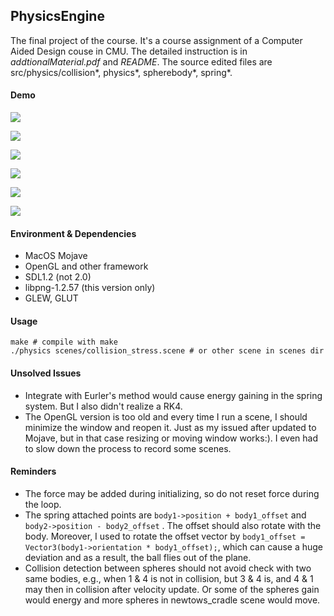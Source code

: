 ## PhysicsEngine

The final project of the course. It's a course assignment of a Computer Aided Design couse in CMU. The detailed instruction is in *addtionalMaterial.pdf* and *README*. The source edited files are src/physics/collision\*, physics\*, spherebody\*, spring\*.

#### Demo

![](demo/1.gif)

![](demo/2.gif)

![](demo/3.gif)

![](demo/4.gif)

![](demo/5.gif)

![](demo/6.gif)

#### Environment & Dependencies

* MacOS Mojave
* OpenGL and other framework
* SDL1.2 (not 2.0)
* libpng-1.2.57 (this version only)
* GLEW, GLUT

#### Usage

```shell
make # compile with make
./physics scenes/collision_stress.scene # or other scene in scenes dir
```



#### Unsolved Issues

* Integrate with Eurler's method would cause energy gaining in the spring system. But I also didn't realize a RK4.
* The OpenGL version is too old and every time I run a scene, I should minimize the window and reopen it. Just as my issued after updated to Mojave, but in that case resizing or moving window works:). I even had to slow down the process to record some scenes.

#### Reminders

* The force may be added during initializing, so do not reset force during the loop.
* The spring attached points are `body1->position + body1_offset` and `body2->position - body2_offset` . The offset should also rotate with the body. Moreover, I used to rotate the offset vector by `body1_offset = Vector3(body1->orientation * body1_offset);`, which can cause a huge deviation and as a result, the ball flies out of the plane.
* Collision detection between spheres should not avoid check with two same bodies, e.g., when 1 & 4 is not in collision, but 3 & 4 is, and 4 & 1 may then in collision after velocity update. Or some of the spheres gain would energy and more spheres in newtows_cradle scene would move.